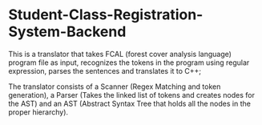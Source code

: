 # Student-Class-Registration-System-Backend

 This is a translator that takes FCAL (forest cover analysis language) program file as input, recognizes the tokens 
in the program using regular expression, parses the sentences and translates it to C++;

The translator consists of a Scanner (Regex Matching and token generation), a Parser (Takes the linked list of tokens and creates nodes for the AST) and
an AST (Abstract Syntax Tree that holds all the nodes in the proper hierarchy). 


